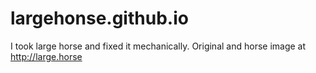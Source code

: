 # largehonse.github.io
I took large horse and fixed it mechanically. Original and horse image at http://large.horse

